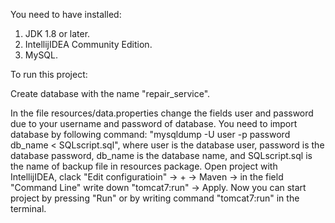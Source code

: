 You need to have installed:

1. JDK 1.8 or later.
2. IntellijIDEA Community Edition.
3. MySQL.

To run this project:

Create database with the name "repair_service".

In the file resources/data.properties change the fields user and password due to your username and password of database.
You need to import database by following command: "mysqldump -U user -p password db_name < SQLscript.sql", where user is the database user, password is the database password, db_name is the database name, and SQLscript.sql is the name of backup file in resources package.
Open project with IntellijIDEA, clack "Edit configuratioin" -> + -> Maven -> in the field "Command Line" write down "tomcat7:run" -> Apply.
Now you can start project by pressing "Run" or by writing command "tomcat7:run" in the terminal.